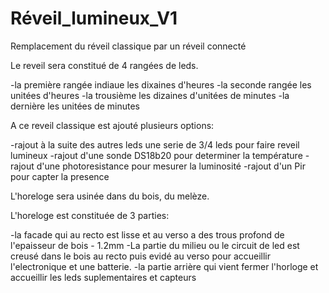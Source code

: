 # Réveil_lumineux_V1
Remplacement du réveil classique par un réveil connecté 

Le reveil sera constitué de 4 rangées de leds.

-la première rangée indiaue les dixaines d'heures
-la seconde rangée les unitées d'heures
-la trousième les dizaines d'unitées de minutes
-la dernière les unitées de minutes

A ce reveil classique est ajouté plusieurs options:

-rajout à la suite des autres leds une serie de 3/4 leds pour faire reveil lumineux
-rajout d'une sonde DS18b20 pour determiner la température
-rajout d'une photoresistance pour mesurer la luminosité
-rajout d'un Pir pour capter la presence

L'horeloge sera usinée dans du bois, du melèze.

L'horeloge est constituée de 3 parties:

-la facade qui au recto est lisse et au verso a des trous profond de l'epaisseur de bois - 1.2mm
-La partie du milieu ou le circuit de led est creusé dans le bois au recto puis evidé au verso pour accueillir l'electronique et une batterie.
-la partie arrière qui vient fermer l'horloge et accueillir les leds suplementaires et capteurs
